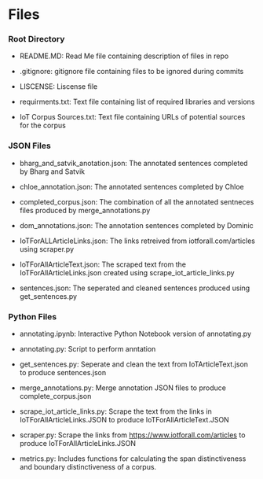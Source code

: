 
# Files

###  Root Directory

 - README.MD: Read Me file containing description of files in repo

 - .gitignore: gitignore file containing files to be ignored during commits

 - LISCENSE: Liscense file

 - requirments.txt: Text file containing list of required libraries and versions

 - IoT Corpus Sources.txt: Text file containing URLs of potential sources for the corpus

### JSON Files

 - bharg_and_satvik_anotation.json: The annotated sentences completed by Bharg and Satvik

 - chloe_annotation.json: The annotated sentences completed by Chloe

 - completed_corpus.json: The combination of all the annotated sentneces files produced by merge_annotations.py

 - dom_annotations.json: The annotation sentences completed by Dominic

 - IoTForALLArticleLinks.json: The links retreived from iotforall.com/articles using scraper.py

 - IoTForAllArticleText.json: The scraped text from the IoTForAllArticleLinks.json created using scrape_iot_article_links.py

 - sentences.json: The seperated and cleaned sentences produced using get_sentences.py

### Python Files

 - annotating.ipynb: Interactive Python Notebook version of annotating.py

 - annotating.py: Script to perform anntation

 - get_sentences.py: Seperate and clean the text from IoTArticleText.json to produce sentences.json

 - merge_annotations.py: Merge annotation JSON files to produce complete_corpus.json

 - scrape_iot_article_links.py: Scrape the text from the links in IoTForAllArticleLinks.JSON to produce IoTForAllArticleText.JSON

 - scraper.py: Scrape the links from https://www.iotforall.com/articles to produce IoTForAllArticleLinks.JSON

 - metrics.py: Includes functions for calculating the span distinctiveness and boundary distinctiveness of a corpus.
